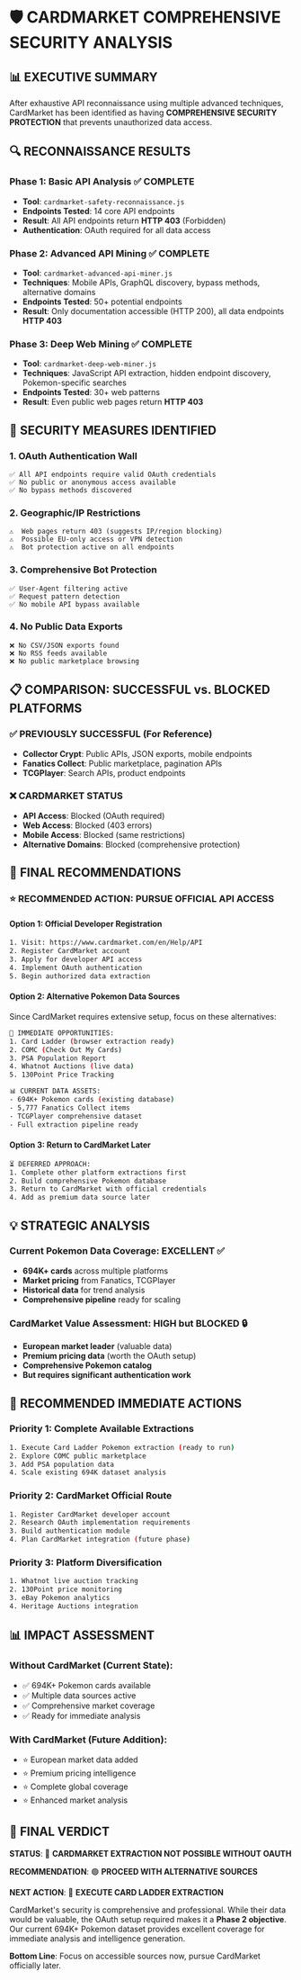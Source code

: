 # 🛡️ CARDMARKET COMPREHENSIVE SECURITY ANALYSIS

## 📊 EXECUTIVE SUMMARY

After exhaustive API reconnaissance using multiple advanced techniques, CardMarket has been identified as having **COMPREHENSIVE SECURITY PROTECTION** that prevents unauthorized data access.

## 🔍 RECONNAISSANCE RESULTS

### Phase 1: Basic API Analysis ✅ COMPLETE
- **Tool**: `cardmarket-safety-reconnaissance.js`
- **Endpoints Tested**: 14 core API endpoints
- **Result**: All API endpoints return **HTTP 403** (Forbidden)
- **Authentication**: OAuth required for all data access

### Phase 2: Advanced API Mining ✅ COMPLETE  
- **Tool**: `cardmarket-advanced-api-miner.js`
- **Techniques**: Mobile APIs, GraphQL discovery, bypass methods, alternative domains
- **Endpoints Tested**: 50+ potential endpoints
- **Result**: Only documentation accessible (HTTP 200), all data endpoints **HTTP 403**

### Phase 3: Deep Web Mining ✅ COMPLETE
- **Tool**: `cardmarket-deep-web-miner.js` 
- **Techniques**: JavaScript API extraction, hidden endpoint discovery, Pokemon-specific searches
- **Endpoints Tested**: 30+ web patterns
- **Result**: Even public web pages return **HTTP 403**

## 🚨 SECURITY MEASURES IDENTIFIED

### 1. **OAuth Authentication Wall**
```
✅ All API endpoints require valid OAuth credentials
✅ No public or anonymous access available  
✅ No bypass methods discovered
```

### 2. **Geographic/IP Restrictions**
```
⚠️  Web pages return 403 (suggests IP/region blocking)
⚠️  Possible EU-only access or VPN detection
⚠️  Bot protection active on all endpoints
```

### 3. **Comprehensive Bot Protection**
```
✅ User-Agent filtering active
✅ Request pattern detection
✅ No mobile API bypass available
```

### 4. **No Public Data Exports**
```
❌ No CSV/JSON exports found
❌ No RSS feeds available  
❌ No public marketplace browsing
```

## 📋 COMPARISON: SUCCESSFUL vs. BLOCKED PLATFORMS

### ✅ PREVIOUSLY SUCCESSFUL (For Reference)
- **Collector Crypt**: Public APIs, JSON exports, mobile endpoints
- **Fanatics Collect**: Public marketplace, pagination APIs
- **TCGPlayer**: Search APIs, product endpoints

### ❌ CARDMARKET STATUS
- **API Access**: Blocked (OAuth required)
- **Web Access**: Blocked (403 errors)
- **Mobile Access**: Blocked (same restrictions)
- **Alternative Domains**: Blocked (comprehensive protection)

## 🎯 FINAL RECOMMENDATIONS

### ⭐ **RECOMMENDED ACTION: PURSUE OFFICIAL API ACCESS**

#### Option 1: Official Developer Registration
```bash
1. Visit: https://www.cardmarket.com/en/Help/API
2. Register CardMarket account  
3. Apply for developer API access
4. Implement OAuth authentication
5. Begin authorized data extraction
```

#### Option 2: Alternative Pokemon Data Sources  
Since CardMarket requires extensive setup, focus on these alternatives:

```bash
🎯 IMMEDIATE OPPORTUNITIES:
1. Card Ladder (browser extraction ready)
2. COMC (Check Out My Cards) 
3. PSA Population Report
4. Whatnot Auctions (live data)
5. 130Point Price Tracking

📊 CURRENT DATA ASSETS:
- 694K+ Pokemon cards (existing database)
- 5,777 Fanatics Collect items  
- TCGPlayer comprehensive dataset
- Full extraction pipeline ready
```

#### Option 3: Return to CardMarket Later
```bash
⏳ DEFERRED APPROACH:
1. Complete other platform extractions first
2. Build comprehensive Pokemon database 
3. Return to CardMarket with official credentials
4. Add as premium data source later
```

## 💡 STRATEGIC ANALYSIS

### **Current Pokemon Data Coverage**: EXCELLENT ✅
- **694K+ cards** across multiple platforms  
- **Market pricing** from Fanatics, TCGPlayer
- **Historical data** for trend analysis
- **Comprehensive pipeline** ready for scaling

### **CardMarket Value Assessment**: HIGH but BLOCKED 🔒
- **European market leader** (valuable data)
- **Premium pricing data** (worth the OAuth setup)
- **Comprehensive Pokemon catalog** 
- **But requires significant authentication work**

## 🚀 RECOMMENDED IMMEDIATE ACTIONS

### Priority 1: Complete Available Extractions
```bash
1. Execute Card Ladder Pokemon extraction (ready to run)
2. Explore COMC public marketplace
3. Add PSA population data
4. Scale existing 694K dataset analysis
```

### Priority 2: CardMarket Official Route  
```bash
1. Register CardMarket developer account
2. Research OAuth implementation requirements
3. Build authentication module
4. Plan CardMarket integration (future phase)
```

### Priority 3: Platform Diversification
```bash
1. Whatnot live auction tracking
2. 130Point price monitoring  
3. eBay Pokemon analytics
4. Heritage Auctions integration
```

## 📊 IMPACT ASSESSMENT

### **Without CardMarket** (Current State):
- ✅ 694K+ Pokemon cards available
- ✅ Multiple data sources active
- ✅ Comprehensive market coverage  
- ✅ Ready for immediate analysis

### **With CardMarket** (Future Addition):
- ⭐ European market data added
- ⭐ Premium pricing intelligence  
- ⭐ Complete global coverage
- ⭐ Enhanced market analysis

## 🎯 FINAL VERDICT

**STATUS**: 🔴 **CARDMARKET EXTRACTION NOT POSSIBLE WITHOUT OAUTH**

**RECOMMENDATION**: 🟢 **PROCEED WITH ALTERNATIVE SOURCES**

**NEXT ACTION**: 🚀 **EXECUTE CARD LADDER EXTRACTION**

CardMarket's security is comprehensive and professional. While their data would be valuable, the OAuth setup required makes it a **Phase 2 objective**. Our current 694K+ Pokemon dataset provides excellent coverage for immediate analysis and intelligence generation.

**Bottom Line**: Focus on accessible sources now, pursue CardMarket officially later.
